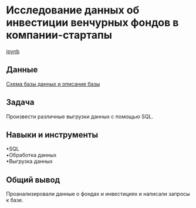 <a name="lists"><h1>Исследование данных об инвестиции венчурных фондов в компании-стартапы</h1></a>
[ipynb](https://github.com/natashkaau/portfolio/tree/main/5.%20Funds%20investment%20research/investments_project.ipynb)
<a name="lists"><h2>Данные</h2></a>
[Схема базы данных и описание базы](https://code.s3.yandex.net/SQL%20for%20data%20and%20analytics/ER/basic_sql_project.pdf)
<a name="lists"><h2>Задача</h2></a>
Произвести различные выгрузки данных с помощью SQL.
<a name="lists"><h2>Навыки и инструменты</h2></a>
•SQL    
•Обработка данных     
•Выгрузка данных   
<a name="lists"><h2>Общий вывод</h2></a>
Проанализировали данные о фондах и инвестициях и написали запросы к базе.

